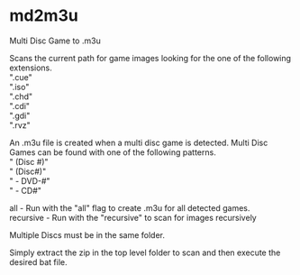 # md2m3u
Multi Disc Game to .m3u

Scans the current path for game images looking for the one of the following extensions.<br />
".cue"<br />
".iso"<br />
".chd"<br />
".cdi"<br />
".gdi"<br />
".rvz"<br />

An .m3u file is created when a multi disc game is detected.  Multi Disc Games can be found with one of the following patterns.<br />
" (Disc #)"<br />
" (Disc#)"<br />
" - DVD-#"<br />
" - CD#"<br />

all - Run with the "all" flag to create .m3u for all detected games.<br />
recursive - Run with the "recursive" to scan for images recursively<br />

Multiple Discs must be in the same folder.<br />

Simply extract the zip in the top level folder to scan and then execute the desired bat file.<br />
